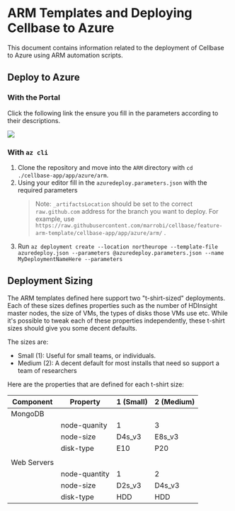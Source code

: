 # ARM Templates and Deploying Cellbase to Azure

This document contains information related to the deployment of Cellbase to Azure using ARM automation scripts.

## Deploy to Azure

### With the Portal

Click the following link the ensure you fill in the parameters according to their descriptions.

<a href="https://portal.azure.com/#create/Microsoft.Template/uri/https%3A%2F%2Fraw.githubusercontent.com%2Fmarrobi%2Fcellbase%2Ffeature-arm-templates%2Fcellbase-app%2Fapp%2Fazure%2Farm%2Fazuredeploy.json" target="_blank">
    <img src="http://azuredeploy.net/deploybutton.png"/>
</a>

### With `az cli`

1. Clone the repository and move into the `ARM` directory with `cd ./cellbase-app/app/azure/arm`.
2. Using your editor fill in the `azuredeploy.parameters.json` with the required parameters
   > Note: `_artifactsLocation` should be set to the correct `raw.github.com` address for the branch you want to deploy. For example, use `https://raw.githubusercontent.com/marrobi/cellbase/feature-arm-template/cellbase-app/app/azure/arm/` .
3. Run `az deployment create --location northeurope --template-file azuredeploy.json --parameters @azuredeploy.parameters.json --name MyDeploymentNameHere --parameters`

## Deployment Sizing

The ARM templates defined here support two "t-shirt-sized" deployments. Each of these sizes defines properties such as the number of HDInsight master nodes, the size of VMs, the types of disks those VMs use etc. While it's possible to tweak each of these properties independently, these t-shirt sizes should give you some decent defaults.

The sizes are:

- Small (1): Useful for small teams, or individuals.
- Medium (2): A decent default for most installs that need so support a team of researchers


Here are the properties that are defined for each t-shirt size:

| Component   | Property            | 1 (Small)        | 2 (Medium) |
| ----------- | ------------------- | ------------ | ------ | 
| MongoDB     |
|             | node-quanity        | 1            | 3      |
|             | node-size           | D4s_v3         | E8s_v3   |
|             | disk-type           | E10          | P20    | 
|             |                     |              |
| Web Servers |
|             | node-quantity       | 1            | 2      | 
|             | node-size           | D2s_v3        | D4s_v3  | 
|             | disk-type           | HDD          | HDD    | 